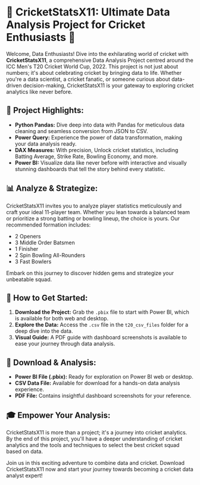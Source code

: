 # 🏏 CricketStatsX11: Ultimate Data Analysis Project for Cricket Enthusiasts 🏏

Welcome, Data Enthusiasts! Dive into the exhilarating world of cricket with **CricketStatsX11**, a comprehensive Data Analysis Project centred around the ICC Men's T20 Cricket World Cup, 2022. This project is not just about numbers; it's about celebrating cricket by bringing data to life. Whether you're a data scientist, a cricket fanatic, or someone curious about data-driven decision-making, CricketStatsX11 is your gateway to exploring cricket analytics like never before.

## 🌟 Project Highlights:
- **Python Pandas:** Dive deep into data with Pandas for meticulous data cleaning and seamless conversion from JSON to CSV.
- **Power Query:** Experience the power of data transformation, making your data analysis ready.
- **DAX Measures:** With precision, Unlock cricket statistics, including Batting Average, Strike Rate, Bowling Economy, and more.
- **Power BI:** Visualize data like never before with interactive and visually stunning dashboards that tell the story behind every statistic.

## 📊 Analyze & Strategize:
CricketStatsX11 invites you to analyze player statistics meticulously and craft your ideal 11-player team. Whether you lean towards a balanced team or prioritize a strong batting or bowling lineup, the choice is yours. Our recommended formation includes:
- 2 Openers
- 3 Middle Order Batsmen
- 1 Finisher
- 2 Spin Bowling All-Rounders
- 3 Fast Bowlers

Embark on this journey to discover hidden gems and strategize your unbeatable squad.

## 🚀 How to Get Started:
1. **Download the Project:** Grab the `.pbix` file to start with Power BI, which is available for both web and desktop.
2. **Explore the Data:** Access the `.csv` file in the `t20_csv_files` folder for a deep dive into the data.
3. **Visual Guide:** A PDF guide with dashboard screenshots is available to ease your journey through data analysis.

## 📁 Download & Analysis:
- **Power BI File (.pbix):** Ready for exploration on Power BI web or desktop.
- **CSV Data File:** Available for download for a hands-on data analysis experience.
- **PDF File:** Contains insightful dashboard screenshots for your reference.

## 🎓 Empower Your Analysis:
CricketStatsX11 is more than a project; it's a journey into cricket analytics. By the end of this project, you'll have a deeper understanding of cricket analytics and the tools and techniques to select the best cricket squad based on data.

Join us in this exciting adventure to combine data and cricket. Download CricketStatsX11 now and start your journey towards becoming a cricket data analyst expert!
